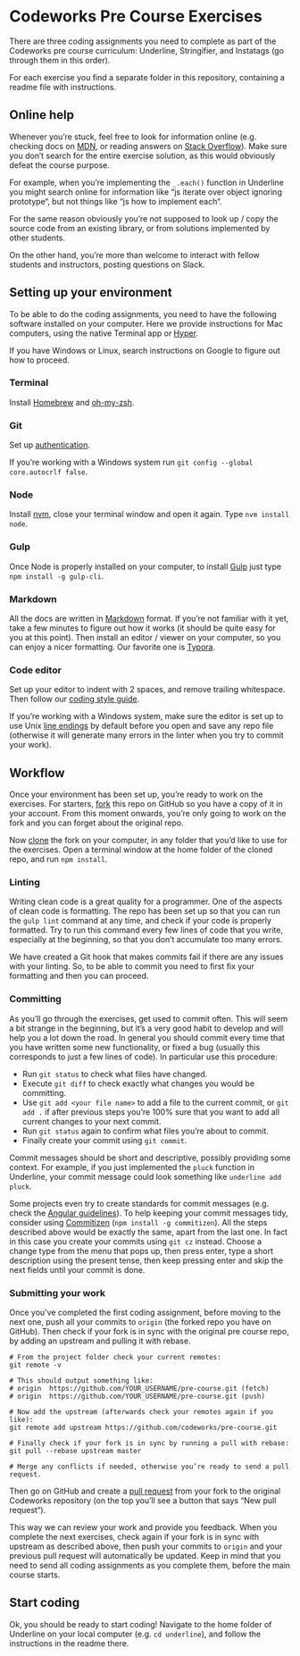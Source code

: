 # Codeworks Pre Course Exercises

There are three coding assignments you need to complete as part of the Codeworks pre course curriculum: Underline, Stringifier, and Instatags (go through them in this order).

For each exercise you find a separate folder in this repository, containing a readme file with instructions.

## Online help

Whenever you’re stuck, feel free to look for information online (e.g. checking docs on [MDN](https://developer.mozilla.org/en/docs/Web), or reading answers on [Stack Overflow](http://stackoverflow.com/)). Make sure you don’t search for the entire exercise solution, as this would obviously defeat the course purpose.

For example, when you’re implementing the `_.each()` function in Underline you might search online for information like “js iterate over object ignoring prototype“, but not things like “js how to implement each“.

For the same reason obviously you’re not supposed to look up / copy the source code from an existing library, or from solutions implemented by other students.

On the other hand, you’re more than welcome to interact with fellow students and instructors, posting questions on Slack.

## Setting up your environment

To be able to do the coding assignments, you need to have the following software installed on your computer. Here we provide instructions for Mac computers, using the native Terminal app or [Hyper](https://hyper.is/).

If you have Windows or Linux, search instructions on Google to figure out how to proceed.

### Terminal

Install [Homebrew](http://brew.sh/) and [oh-my-zsh](https://ohmyz.sh/).

### Git

Set up [authentication](https://help.github.com/en/github/getting-started-with-github/set-up-git#next-steps-authenticating-with-github-from-git).

If you’re working with a Windows system run `git config --global core.autocrlf false`.

### Node

Install [nvm](https://github.com/creationix/nvm), close your terminal window and open it again. Type `nvm install node`.

### Gulp

Once Node is properly installed on your computer, to install [Gulp](http://gulpjs.com/) just type `npm install -g gulp-cli`.

### Markdown

All the docs are written in [Markdown](https://guides.github.com/features/mastering-markdown/) format. If you’re not familiar with it yet, take a few minutes to figure out how it works (it should be quite easy for you at this point). Then install an editor / viewer on your computer, so you can enjoy a nicer formatting. Our favorite one is [Typora](https://www.typora.io/).

### Code editor

Set up your editor to indent with 2 spaces, and remove trailing whitespace. Then follow our [coding style guide](https://github.com/codeworks/style-guide).

If you’re working with a Windows system, make sure the editor is set up to use Unix [line endings](https://en.wikipedia.org/wiki/Newline) by default before you open and save any repo file (otherwise it will generate many errors in the linter when you try to commit your work).

## Workflow

Once your environment has been set up, you’re ready to work on the exercises. For starters, [fork](https://help.github.com/articles/fork-a-repo/) this repo on GitHub so you have a copy of it in your account. From this moment onwards, you’re only going to work on the fork and you can forget about the original repo.

Now [clone](https://help.github.com/articles/cloning-a-repository/) the fork on your computer, in any folder that you’d like to use for the exercises. Open a terminal window at the home folder of the cloned repo, and run `npm install`.

### Linting

Writing clean code is a great quality for a programmer. One of the aspects of clean code is formatting. The repo has been set up so that you can run the `gulp lint` command at any time, and check if your code is properly formatted. Try to run this command every few lines of code that you write, especially at the beginning, so that you don’t accumulate too many errors.

We have created a Git hook that makes commits fail if there are any issues with your linting. So, to be able to commit you need to first fix your formatting and then you can proceed.

### Committing

As you’ll go through the exercises, get used to commit often. This will seem a bit strange in the beginning, but it’s a very good habit to develop and will help you a lot down the road. In general you should commit every time that you have written some new functionality, or fixed a bug (usually this corresponds to just a few lines of code). In particular use this procedure:

-  Run `git status` to check what files have changed.
-  Execute `git diff` to check exactly what changes you would be committing.
-  Use `git add <your file name>` to add a file to the current commit, or `git add .` if after previous steps you’re 100% sure that you want to add all current changes to your next commit.
-  Run `git status` again to confirm what files you’re about to commit.
-  Finally create your commit using `git commit`.


Commit messages should be short and descriptive, possibly providing some context. For example, if you just implemented the `pluck` function in Underline, your commit message could look something like `underline add pluck`.

Some projects even try to create standards for commit messages (e.g. check the [Angular guidelines](https://github.com/angular/angular.js/blob/master/CONTRIBUTING.md#commit)). To help keeping your commit messages tidy, consider using [Commitizen](https://github.com/commitizen/cz-cli) (`npm install -g commitizen`). All the steps described above would be exactly the same, apart from the last one. In fact in this case you create your commits using `git cz` instead.  Choose a change type from the menu that pops up, then press enter, type a short description using the present tense, then keep pressing enter and skip the next fields until your commit is done.

### Submitting your work

Once you’ve completed the first coding assignment, before moving to the next one, push all your commits to `origin` (the forked repo you have on GitHub). Then check if your fork is in sync with the original pre course repo, by adding an upstream and pulling it with rebase.

```shell
# From the project folder check your current remotes:
git remote -v

# This should output something like:
# origin  https://github.com/YOUR_USERNAME/pre-course.git (fetch)
# origin  https://github.com/YOUR_USERNAME/pre-course.git (push)

# Now add the upstream (afterwards check your remotes again if you like):
git remote add upstream https://github.com/codeworks/pre-course.git

# Finally check if your fork is in sync by running a pull with rebase:
git pull --rebase upstream master

# Merge any conflicts if needed, otherwise you’re ready to send a pull request.
```

Then go on GitHub and create a [pull request](https://help.github.com/articles/creating-a-pull-request/) from your fork to the original Codeworks repository (on the top you’ll see a button that says “New pull request“).

This way we can review your work and provide you feedback. When you complete the next exercises, check again if your fork is in sync with upstream as described above, then push your commits to `origin` and your previous pull request will automatically be updated. Keep in mind that you need to send all coding assignments as you complete them, before the main course starts.

## Start coding

Ok, you should be ready to start coding! Navigate to the home folder of Underline on your local computer (e.g. `cd underline`), and follow the instructions in the readme there.
